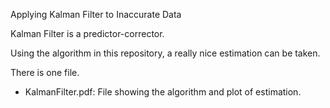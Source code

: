 Applying Kalman Filter to Inaccurate Data

Kalman Filter is a predictor-corrector.

Using the algorithm in this repository, a really nice estimation can be taken.

There is one file.
* KalmanFilter.pdf: File showing the algorithm and plot of estimation.

